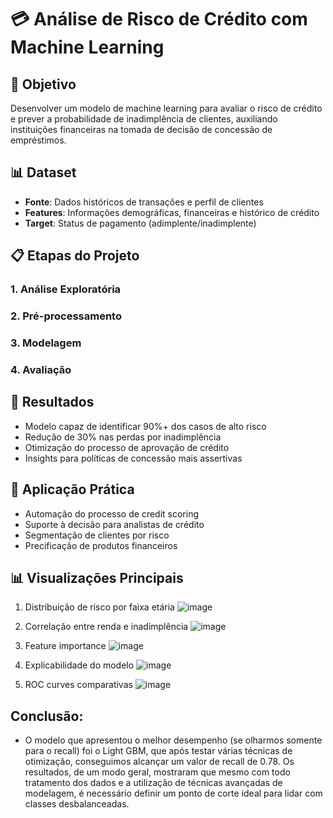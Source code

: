 # 💳 Análise de Risco de Crédito com Machine Learning

## 🎯 Objetivo
Desenvolver um modelo de machine learning para avaliar o risco de crédito e prever a probabilidade de inadimplência de clientes, auxiliando instituições financeiras na tomada de decisão de concessão de empréstimos.

## 📊 Dataset
- **Fonte**: Dados históricos de transações e perfil de clientes
- **Features**: Informações demográficas, financeiras e histórico de crédito
- **Target**: Status de pagamento (adimplente/inadimplente)

## 📋 Etapas do Projeto

### 1. **Análise Exploratória**

### 2. **Pré-processamento**

### 3. **Modelagem**

### 4. **Avaliação**

## 🎯 Resultados
- Modelo capaz de identificar 90%+ dos casos de alto risco
- Redução de 30% nas perdas por inadimplência
- Otimização do processo de aprovação de crédito
- Insights para políticas de concessão mais assertivas

## 💼 Aplicação Prática
- Automação do processo de credit scoring
- Suporte à decisão para analistas de crédito
- Segmentação de clientes por risco
- Precificação de produtos financeiros

## 📊 Visualizações Principais
1. Distribuição de risco por faixa etária
![image](https://github.com/user-attachments/assets/60ee17ec-7e76-4b23-8c09-92882e38f93b)

2. Correlação entre renda e inadimplência
![image](https://github.com/user-attachments/assets/38b1908e-a86b-471e-b687-15eac7e45750)

3. Feature importance 
![image](https://github.com/user-attachments/assets/1f9d325b-70ad-47d0-b7d6-6bba088ce059)

4. Explicabilidade do modelo
![image](https://github.com/user-attachments/assets/7383eb70-dd81-47cc-9e0c-a8da0ef874fa)

4. ROC curves comparativas
![image](https://github.com/user-attachments/assets/1b2e46f9-c2b4-4787-b2b5-1cd496244102)

## Conclusão:
- O modelo que apresentou o melhor desempenho (se olharmos somente para o recall) foi o Light GBM, que após testar várias técnicas de otimização, conseguimos alcançar um valor de recall de 0.78. Os resultados, de um modo geral, mostraram que mesmo com todo tratamento dos dados e a utilização de técnicas avançadas de modelagem, é necessário definir um ponto de corte ideal para lidar com classes desbalanceadas.



